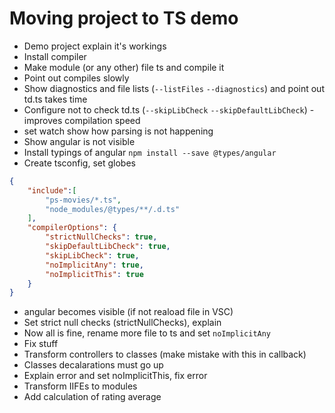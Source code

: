 # Moving project to TS demo

- Demo project explain it's workings
- Install compiler
- Make module (or any other) file ts and compile it
- Point out compiles slowly
- Show diagnostics and file lists (`--listFiles` `--diagnostics`) and point out td.ts takes time
- Configure not to check td.ts (`--skipLibCheck` `--skipDefaultLibCheck`) - improves compilation speed
- set watch show how parsing is not happening
- Show angular is not visible
- Install typings of angular `npm install --save @types/angular`
- Create tsconfig, set globes

```json
{
    "include":[
        "ps-movies/*.ts",
        "node_modules/@types/**/.d.ts"
    ],
    "compilerOptions": {
        "strictNullChecks": true,
        "skipDefaultLibCheck": true,
        "skipLibCheck": true,
        "noImplicitAny": true,
        "noImplicitThis": true
    }
}
```
- angular becomes visible (if not reaload file in VSC)
- Set strict null checks (strictNullChecks), explain
- Now all is fine, rename more file to ts and set `noImplicitAny`
- Fix stuff 
- Transform controllers to classes (make mistake with this in callback)
- Classes decalarations must go up
- Explain error and set noImplicitThis, fix error
- Transform IIFEs to modules
- Add calculation of rating average
